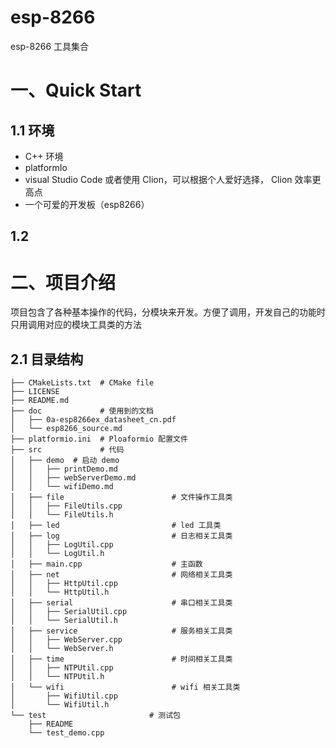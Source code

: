# esp-8266
esp-8266 工具集合

# 一、Quick Start

## 1.1 环境

- C++ 环境
- platformIo
- visual Studio Code 或者使用 Clion，可以根据个人爱好选择， Clion 效率更高点
- 一个可爱的开发板（esp8266）

## 1.2  


# 二、项目介绍
项目包含了各种基本操作的代码，分模块来开发。方便了调用，开发自己的功能时只用调用对应的模块工具类的方法

## 2.1 目录结构

``` shell
├── CMakeLists.txt  # CMake file 
├── LICENSE       
├── README.md
├── doc             # 使用到的文档
│   ├── 0a-esp8266ex_datasheet_cn.pdf
│   └── esp8266_source.md
├── platformio.ini  # Ploaformio 配置文件
├── src             # 代码
│   ├── demo  # 启动 demo
│   │   ├── printDemo.md
│   │   ├── webServerDemo.md
│   │   └── wifiDemo.md
│   ├── file                        # 文件操作工具类
│   │   ├── FileUtils.cpp
│   │   └── FileUtils.h
│   ├── led                         # led 工具类
│   ├── log                         # 日志相关工具类
│   │   ├── LogUtil.cpp
│   │   └── LogUtil.h
│   ├── main.cpp                    # 主函数
│   ├── net                         # 网络相关工具类
│   │   ├── HttpUtil.cpp
│   │   └── HttpUtil.h
│   ├── serial                      # 串口相关工具类
│   │   ├── SerialUtil.cpp
│   │   └── SerialUtil.h
│   ├── service                     # 服务相关工具类
│   │   ├── WebServer.cpp
│   │   └── WebServer.h
│   ├── time                        # 时间相关工具类
│   │   ├── NTPUtil.cpp
│   │   └── NTPUtil.h
│   └── wifi                        # wifi 相关工具类
│       ├── WifiUtil.cpp
│       └── WifiUtil.h
└── test                       # 测试包         
    ├── README
    └── test_demo.cpp
```

